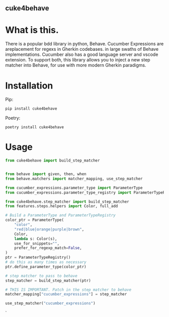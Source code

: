 cuke4behave
-----------

# What is this. 
There is a popular bdd library in python, Behave. 
Cucumber Expressions are areplacement for regexs in Gherkin codebases. in large swaths of Behave implementations.
Cucumber also has a good language server and vscode extension.
To support both, this library allows you to inject a new step matcher into Behave, for use with more modern Gherkin paradigms.


# Installation
Pip:

`pip install cuke4behave`

Poetry:

`poetry install cuke4behave`


# Usage

``` python
from cuke4behave import build_step_matcher


from behave import given, then, when
from behave.matchers import matcher_mapping, use_step_matcher

from cucumber_expressions.parameter_type import ParameterType
from cucumber_expressions.parameter_type_registry import ParameterTypeRegistry

from cuke4behave.step_matcher import build_step_matcher
from features.steps.helpers import Color, full_add

# Build a ParameterType and ParameterTypeRegistry
color_ptr = ParameterType(
    "color",
    "red|blue|orange|purple|brown",
    Color,
    lambda s: Color(s),
    use_for_snippets="",
    prefer_for_regexp_match=False,
)
ptr = ParameterTypeRegistry()
# do this as many times as necessary
ptr.define_parameter_type(color_ptr)

# step matcher to pass to behave
step_matcher = build_step_matcher(ptr)

# THIS IS IMPORTANT. Patch in the step matcher to behave
matcher_mapping["cucumber_expressions"] = step_matcher

use_step_matcher("cucumber_expressions")
```
`

